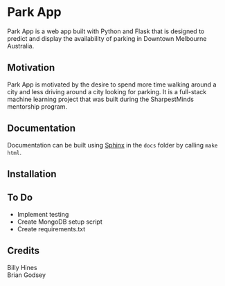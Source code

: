 # Park App

Park App is a web app built with Python and Flask that is designed to predict and display the availability of parking in Downtown Melbourne Australia.


## Motivation
Park App is motivated by the desire to spend more time walking around a city and less driving around a city looking for parking. It is a full-stack machine learning project that was built during the SharpestMinds mentorship program.

## Documentation
Documentation can be built using [Sphinx](http://www.sphinx-doc.org/en/master/) in the `docs` folder by calling `make html`.

## Installation

## To Do
- Implement testing
- Create MongoDB setup script
- Create requirements.txt

## Credits
Billy Hines  
Brian Godsey
